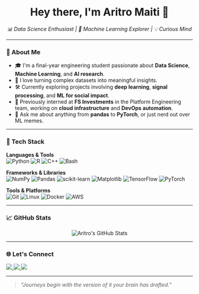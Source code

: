 <h1 align="center">Hey there, I'm Aritro Maiti 👋</h1>

<p align="center">
  <em>📊 Data Science Enthusiast | 🤖 Machine Learning Explorer | 💡 Curious Mind</em>
</p>

---

### 🚀 About Me

- 🎓 I'm a final-year engineering student passionate about **Data Science**, **Machine Learning**, and **AI research**.
- 🧠 I love turning complex datasets into meaningful insights.
- 🛠️ Currently exploring projects involving **deep learning**, **signal processing**, and **ML for social impact**.
- 💼 Previously interned at <strong>FS Investments</strong> in the Platform Engineering team, working on **cloud infrastructure** and **DevOps automation**.
- 💬 Ask me about anything from **pandas** to **PyTorch**, or just nerd out over ML memes.

---

### 🧰 Tech Stack

**Languages & Tools**  
![Python](https://img.shields.io/badge/Python-3670A0?style=for-the-badge&logo=python&logoColor=ffdd54)
![R](https://img.shields.io/badge/R-276DC3?style=for-the-badge&logo=r&logoColor=white)
![C++](https://img.shields.io/badge/C++-00599C?style=for-the-badge&logo=cplusplus&logoColor=white)
![Bash](https://img.shields.io/badge/Bash-121011?style=for-the-badge&logo=gnu-bash&logoColor=white)

**Frameworks & Libraries**  
![NumPy](https://img.shields.io/badge/Numpy-013243?style=for-the-badge&logo=numpy&logoColor=white)
![Pandas](https://img.shields.io/badge/Pandas-150458?style=for-the-badge&logo=pandas&logoColor=white)
![scikit-learn](https://img.shields.io/badge/scikit--learn-F7931E?style=for-the-badge&logo=scikit-learn&logoColor=white)
![Matplotlib](https://img.shields.io/badge/Matplotlib-11557c?style=for-the-badge&logo=plotly&logoColor=white)
![TensorFlow](https://img.shields.io/badge/TensorFlow-FF6F00?style=for-the-badge&logo=tensorflow&logoColor=white)
![PyTorch](https://img.shields.io/badge/PyTorch-EE4C2C?style=for-the-badge&logo=pytorch&logoColor=white)

**Tools & Platforms**  
![Git](https://img.shields.io/badge/Git-F05032?style=for-the-badge&logo=git&logoColor=white)
![Linux](https://img.shields.io/badge/Linux-FCC624?style=for-the-badge&logo=linux&logoColor=black)
![Docker](https://img.shields.io/badge/Docker-0db7ed?style=for-the-badge&logo=docker&logoColor=white)
![AWS](https://img.shields.io/badge/AWS-232F3E?style=for-the-badge&logo=amazon-aws&logoColor=white)

---

### 📈 GitHub Stats

<p align="center">
  <img src="https://github-readme-stats.vercel.app/api?username=4ritr0&show_icons=true&theme=tokyonight" alt="Aritro's GitHub Stats"/>
</p>

---

### 🌐 Let's Connect

<a href="https://www.linkedin.com/in/aritro-maiti-32684231a/">
  <img src="https://img.shields.io/badge/LinkedIn-Aritro_Maiti-0077B5?style=for-the-badge&logo=linkedin&logoColor=white" />
</a>
<a href="aritro.maiti04@gmail.com">
  <img src="https://img.shields.io/badge/Email-Reach_Out-F44?style=for-the-badge&logo=gmail&logoColor=white" />
</a>
<a href="https://leetcode.com/buyMeCoffee">
  <img src="https://img.shields.io/badge/LeetCode-BuyMeCoffee-FFA116?style=for-the-badge&logo=leetcode&logoColor=white" />
</a>


---

> *“Journeys begin with the version of it your brain has drafted.”*

